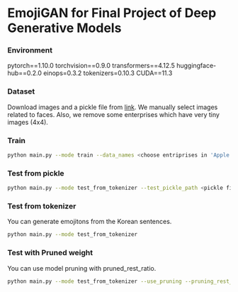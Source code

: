 # EmojiGAN for Final Project of Deep Generative Models

### Environment
pytorch==1.10.0
torchvision==0.9.0
transformers==4.12.5
huggingface-hub==0.2.0
einops=0.3.2
tokenizers=0.10.3
CUDA==11.3

### Dataset
Download images and a pickle file from [link](https://drive.google.com/drive/folders/1UD6cCWa6lxz9zJmiuaz7dKylMdLMVzl3?usp=sharing).
We manually select images related to faces. Also, we remove some enterprises which have very tiny images (4x4). 

### Train
```bash
python main.py --mode train --data_names <choose entriprises in 'Apple', 'Facebook', 'Google', 'JoyPixels', 'Samsung', 'Twitter', 'Windows'>
```

### Test from pickle 
```bash
python main.py --mode test_from_tokenizer --test_pickle_path <pickle file path for test>
```

### Test from tokenizer
You can generate emojitons from the Korean sentences. 
```bash
python main.py --mode test_from_tokenizer 
```


### Test with Pruned weight
You can use model pruning with pruned_rest_ratio.
```bash
python main.py --mode test_from_tokenizer --use_pruning --pruning_rest_ratio 0.7
```

